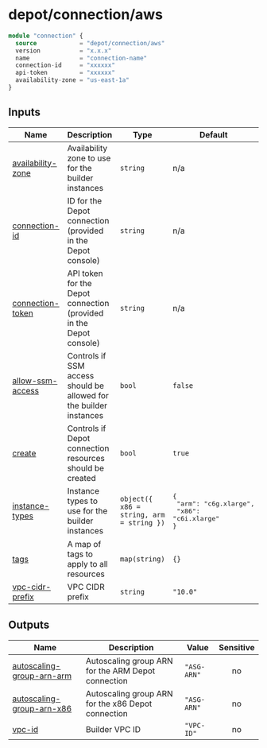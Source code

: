 # depot/connection/aws

```tf
module "connection" {
  source            = "depot/connection/aws"
  version           = "x.x.x"
  name              = "connection-name"
  connection-id     = "xxxxxx"
  api-token         = "xxxxxx"
  availability-zone = "us-east-1a"
}
```

<!-- BEGIN_TF_DOCS -->

## Inputs

| Name                                                                                 | Description                                                        | Type                                     | Default                                                            | Required |
| ------------------------------------------------------------------------------------ | ------------------------------------------------------------------ | ---------------------------------------- | ------------------------------------------------------------------ | :------: |
| <a name="input_availability-zone"></a> [availability-zone](#input_availability-zone) | Availability zone to use for the builder instances                 | `string`                                 | n/a                                                                |   yes    |
| <a name="input_connection-id"></a> [connection-id](#input_connection-id)             | ID for the Depot connection (provided in the Depot console)        | `string`                                 | n/a                                                                |   yes    |
| <a name="input_connection-token"></a> [connection-token](#input_connection-token)    | API token for the Depot connection (provided in the Depot console) | `string`                                 | n/a                                                                |   yes    |
| <a name="input_allow-ssm-access"></a> [allow-ssm-access](#input_allow-ssm-access)    | Controls if SSM access should be allowed for the builder instances | `bool`                                   | `false`                                                            |    no    |
| <a name="input_create"></a> [create](#input_create)                                  | Controls if Depot connection resources should be created           | `bool`                                   | `true`                                                             |    no    |
| <a name="input_instance-types"></a> [instance-types](#input_instance-types)          | Instance types to use for the builder instances                    | `object({ x86 = string, arm = string })` | <pre>{<br> "arm": "c6g.xlarge",<br> "x86": "c6i.xlarge"<br>}</pre> |    no    |
| <a name="input_tags"></a> [tags](#input_tags)                                        | A map of tags to apply to all resources                            | `map(string)`                            | `{}`                                                               |    no    |
| <a name="input_vpc-cidr-prefix"></a> [vpc-cidr-prefix](#input_vpc-cidr-prefix)       | VPC CIDR prefix                                                    | `string`                                 | `"10.0"`                                                           |    no    |

## Outputs

| Name                                                                                                           | Description                                        | Value       | Sensitive |
| -------------------------------------------------------------------------------------------------------------- | -------------------------------------------------- | ----------- | :-------: |
| <a name="output_autoscaling-group-arn-arm"></a> [autoscaling-group-arn-arm](#output_autoscaling-group-arn-arm) | Autoscaling group ARN for the ARM Depot connection | `"ASG-ARN"` |    no     |
| <a name="output_autoscaling-group-arn-x86"></a> [autoscaling-group-arn-x86](#output_autoscaling-group-arn-x86) | Autoscaling group ARN for the x86 Depot connection | `"ASG-ARN"` |    no     |
| <a name="output_vpc-id"></a> [vpc-id](#output_vpc-id)                                                          | Builder VPC ID                                     | `"VPC-ID"`  |    no     |

<!-- END_TF_DOCS -->
